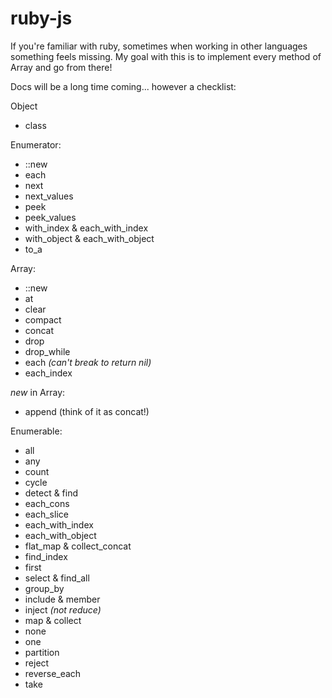 # ruby-js

If you're familiar with ruby, sometimes when working in other languages something feels missing. My goal with this is to implement every method of Array and go from there!

Docs will be a long time coming... however a checklist:

Object
- class

Enumerator:
- ::new
- each
- next
- next_values
- peek
- peek_values
- with_index & each\_with\_index
- with_object & each\_with\_object
- to_a

Array:
- ::new
- at
- clear
- compact
- concat
- drop
- drop_while
- each _(can't break to return nil)_
- each_index

*new* in Array:
- append (think of it as concat!)

Enumerable:
- all
- any
- count
- cycle
- detect & find
- each_cons
- each_slice
- each_with\_index
- each_with\_object
- flat_map & collect\_concat
- find_index
- first
- select & find_all
- group_by
- include & member
- inject _(not reduce)_
- map & collect
- none
- one
- partition
- reject
- reverse_each
- take



